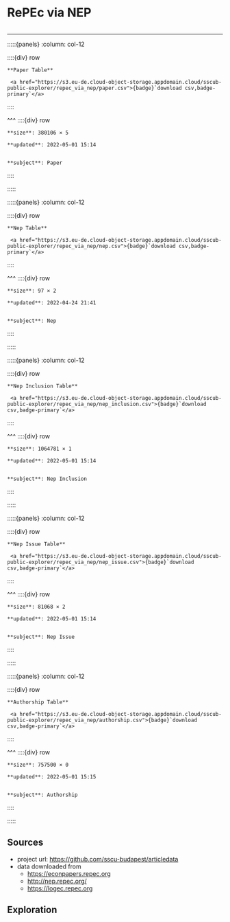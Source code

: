 # RePEc via NEP

```{include} ../homes/repec_via_nep.md
```

---




:::::{panels} :column: col-12

::::{div} row

```{div} col-8
**Paper Table**
```

```{div} col-4
 <a href="https://s3.eu-de.cloud-object-storage.appdomain.cloud/sscub-public-explorer/repec_via_nep/paper.csv">{badge}`download csv,badge-primary`</a>
```
::::

^^^
::::{div} row

```{div} col-4
**size**: 380106 × 5
```

```{div} col-4
**updated**: 2022-05-01 15:14
```

```{div} col-4

**subject**: Paper

```

::::

:::::




:::::{panels} :column: col-12

::::{div} row

```{div} col-8
**Nep Table**
```

```{div} col-4
 <a href="https://s3.eu-de.cloud-object-storage.appdomain.cloud/sscub-public-explorer/repec_via_nep/nep.csv">{badge}`download csv,badge-primary`</a>
```
::::

^^^
::::{div} row

```{div} col-4
**size**: 97 × 2
```

```{div} col-4
**updated**: 2022-04-24 21:41
```

```{div} col-4

**subject**: Nep

```

::::

:::::




:::::{panels} :column: col-12

::::{div} row

```{div} col-8
**Nep Inclusion Table**
```

```{div} col-4
 <a href="https://s3.eu-de.cloud-object-storage.appdomain.cloud/sscub-public-explorer/repec_via_nep/nep_inclusion.csv">{badge}`download csv,badge-primary`</a>
```
::::

^^^
::::{div} row

```{div} col-4
**size**: 1064781 × 1
```

```{div} col-4
**updated**: 2022-05-01 15:14
```

```{div} col-4

**subject**: Nep Inclusion

```

::::

:::::




:::::{panels} :column: col-12

::::{div} row

```{div} col-8
**Nep Issue Table**
```

```{div} col-4
 <a href="https://s3.eu-de.cloud-object-storage.appdomain.cloud/sscub-public-explorer/repec_via_nep/nep_issue.csv">{badge}`download csv,badge-primary`</a>
```
::::

^^^
::::{div} row

```{div} col-4
**size**: 81068 × 2
```

```{div} col-4
**updated**: 2022-05-01 15:14
```

```{div} col-4

**subject**: Nep Issue

```

::::

:::::




:::::{panels} :column: col-12

::::{div} row

```{div} col-8
**Authorship Table**
```

```{div} col-4
 <a href="https://s3.eu-de.cloud-object-storage.appdomain.cloud/sscub-public-explorer/repec_via_nep/authorship.csv">{badge}`download csv,badge-primary`</a>
```
::::

^^^
::::{div} row

```{div} col-4
**size**: 757500 × 0
```

```{div} col-4
**updated**: 2022-05-01 15:15
```

```{div} col-4

**subject**: Authorship

```

::::

:::::




## Sources

- project url: https://github.com/sscu-budapest/articledata
- data downloaded from
  - https://econpapers.repec.org
  - http://nep.repec.org/
  - https://logec.repec.org



## Exploration

```{tableofcontents}
```